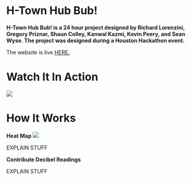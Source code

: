 # H-Town Hub Bub!
**H-Town Hub Bub! is a 24 hour project designed by Richard Lorenzini, Gregory Priznar, Shaun Colley, Kanwal Kazmi, Kevin Peery, and Sean Wyse. The project was designed during a Houston Hackathon event.**
<p>The website is live <a href="https://optimistic-yonath-25c712.netlify.com/">HERE.</a> </p>



# Watch It In Action
<img src="decibel.gif"/>


# How It Works
**Heat Map**
<img src="homepage.png"/>
<p>EXPLAIN STUFF</p>


**Contribute Decibel Readings**
<p>EXPLAIN STUFF</p> 


